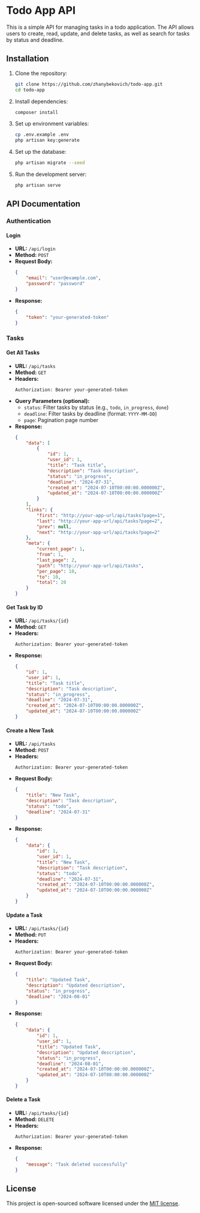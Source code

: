# Todo App API

This is a simple API for managing tasks in a todo application. The API allows users to create, read, update, and delete tasks, as well as search for tasks by status and deadline.

## Installation

1. Clone the repository:

    ```sh
    git clone https://github.com/zhanybekovich/todo-app.git
    cd todo-app
    ```

2. Install dependencies:

    ```sh
    composer install
    ```

3. Set up environment variables:

    ```sh
    cp .env.example .env
    php artisan key:generate
    ```

4. Set up the database:

    ```sh
    php artisan migrate --seed
    ```

5. Run the development server:
    ```sh
    php artisan serve
    ```

## API Documentation

### Authentication

#### Login

-   **URL:** `/api/login`
-   **Method:** `POST`
-   **Request Body:**
    ```json
    {
        "email": "user@example.com",
        "password": "password"
    }
    ```
-   **Response:**
    ```json
    {
        "token": "your-generated-token"
    }
    ```

### Tasks

#### Get All Tasks

-   **URL:** `/api/tasks`
-   **Method:** `GET`
-   **Headers:**
    ```plaintext
    Authorization: Bearer your-generated-token
    ```
-   **Query Parameters (optional):**
    -   `status`: Filter tasks by status (e.g., `todo`, `in_progress`, `done`)
    -   `deadline`: Filter tasks by deadline (format: `YYYY-MM-DD`)
    -   `page`: Pagination page number
-   **Response:**
    ```json
    {
        "data": [
            {
                "id": 1,
                "user_id": 1,
                "title": "Task title",
                "description": "Task description",
                "status": "in_progress",
                "deadline": "2024-07-31",
                "created_at": "2024-07-10T00:00:00.000000Z",
                "updated_at": "2024-07-10T00:00:00.000000Z"
            }
        ],
        "links": {
            "first": "http://your-app-url/api/tasks?page=1",
            "last": "http://your-app-url/api/tasks?page=2",
            "prev": null,
            "next": "http://your-app-url/api/tasks?page=2"
        },
        "meta": {
            "current_page": 1,
            "from": 1,
            "last_page": 2,
            "path": "http://your-app-url/api/tasks",
            "per_page": 10,
            "to": 10,
            "total": 20
        }
    }
    ```

#### Get Task by ID

-   **URL:** `/api/tasks/{id}`
-   **Method:** `GET`
-   **Headers:**
    ```plaintext
    Authorization: Bearer your-generated-token
    ```
-   **Response:**
    ```json
    {
        "id": 1,
        "user_id": 1,
        "title": "Task title",
        "description": "Task description",
        "status": "in_progress",
        "deadline": "2024-07-31",
        "created_at": "2024-07-10T00:00:00.000000Z",
        "updated_at": "2024-07-10T00:00:00.000000Z"
    }
    ```

#### Create a New Task

-   **URL:** `/api/tasks`
-   **Method:** `POST`
-   **Headers:**
    ```plaintext
    Authorization: Bearer your-generated-token
    ```
-   **Request Body:**
    ```json
    {
        "title": "New Task",
        "description": "Task description",
        "status": "todo",
        "deadline": "2024-07-31"
    }
    ```
-   **Response:**
    ```json
    {
        "data": {
            "id": 1,
            "user_id": 1,
            "title": "New Task",
            "description": "Task description",
            "status": "todo",
            "deadline": "2024-07-31",
            "created_at": "2024-07-10T00:00:00.000000Z",
            "updated_at": "2024-07-10T00:00:00.000000Z"
        }
    }
    ```

#### Update a Task

-   **URL:** `/api/tasks/{id}`
-   **Method:** `PUT`
-   **Headers:**
    ```plaintext
    Authorization: Bearer your-generated-token
    ```
-   **Request Body:**
    ```json
    {
        "title": "Updated Task",
        "description": "Updated description",
        "status": "in_progress",
        "deadline": "2024-08-01"
    }
    ```
-   **Response:**
    ```json
    {
        "data": {
            "id": 1,
            "user_id": 1,
            "title": "Updated Task",
            "description": "Updated description",
            "status": "in_progress",
            "deadline": "2024-08-01",
            "created_at": "2024-07-10T00:00:00.000000Z",
            "updated_at": "2024-07-10T00:00:00.000000Z"
        }
    }
    ```

#### Delete a Task

-   **URL:** `/api/tasks/{id}`
-   **Method:** `DELETE`
-   **Headers:**
    ```plaintext
    Authorization: Bearer your-generated-token
    ```
-   **Response:**
    ```json
    {
        "message": "Task deleted successfully"
    }
    ```

## License

This project is open-sourced software licensed under the [MIT license](https://opensource.org/licenses/MIT).
